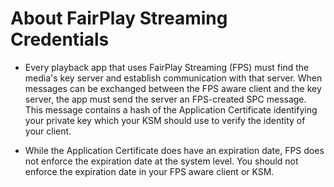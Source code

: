 # About FairPlay Streaming Credentials

* Every playback app that uses FairPlay Streaming (FPS) must find the media's key server and establish communication with that server. When messages can be exchanged between the FPS aware client and the key server, the app must send the server an FPS-created SPC message.  This message contains a hash of the Application Certificate identifying your private key which your KSM should use to verify the identity of your client.

* While the Application Certificate does have an expiration date, FPS does not enforce the expiration date at the system level.  You should not enforce the expiration date in your FPS aware client or KSM.
